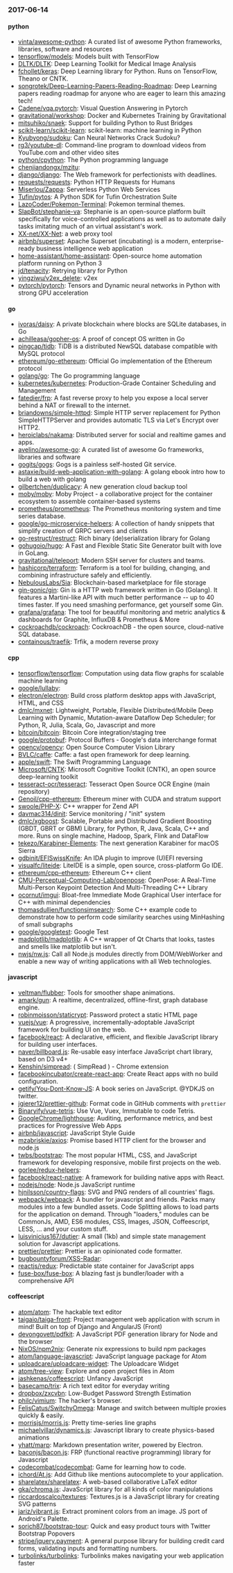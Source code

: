 ### 2017-06-14

#### python
* [vinta/awesome-python](https://github.com/vinta/awesome-python): A curated list of awesome Python frameworks, libraries, software and resources
* [tensorflow/models](https://github.com/tensorflow/models): Models built with TensorFlow
* [DLTK/DLTK](https://github.com/DLTK/DLTK): Deep Learning Toolkit for Medical Image Analysis
* [fchollet/keras](https://github.com/fchollet/keras): Deep Learning library for Python. Runs on TensorFlow, Theano or CNTK.
* [songrotek/Deep-Learning-Papers-Reading-Roadmap](https://github.com/songrotek/Deep-Learning-Papers-Reading-Roadmap): Deep Learning papers reading roadmap for anyone who are eager to learn this amazing tech!
* [Cadene/vqa.pytorch](https://github.com/Cadene/vqa.pytorch): Visual Question Answering in Pytorch
* [gravitational/workshop](https://github.com/gravitational/workshop): Docker and Kubernetes Training by Gravitational
* [mitsuhiko/snaek](https://github.com/mitsuhiko/snaek): Support for building Python to Rust Bridges
* [scikit-learn/scikit-learn](https://github.com/scikit-learn/scikit-learn): scikit-learn: machine learning in Python
* [Kyubyong/sudoku](https://github.com/Kyubyong/sudoku): Can Neural Networks Crack Sudoku?
* [rg3/youtube-dl](https://github.com/rg3/youtube-dl): Command-line program to download videos from YouTube.com and other video sites
* [python/cpython](https://github.com/python/cpython): The Python programming language
* [chenjiandongx/mzitu](https://github.com/chenjiandongx/mzitu): 
* [django/django](https://github.com/django/django): The Web framework for perfectionists with deadlines.
* [requests/requests](https://github.com/requests/requests): Python HTTP Requests for Humans 
* [Miserlou/Zappa](https://github.com/Miserlou/Zappa): Serverless Python Web Services
* [Tufin/pytos](https://github.com/Tufin/pytos): A Python SDK for Tufin Orchestration Suite
* [LazoCoder/Pokemon-Terminal](https://github.com/LazoCoder/Pokemon-Terminal): Pokemon terminal themes.
* [SlapBot/stephanie-va](https://github.com/SlapBot/stephanie-va): Stephanie is an open-source platform built specifically for voice-controlled applications as well as to automate daily tasks imitating much of an virtual assistant's work.
* [XX-net/XX-Net](https://github.com/XX-net/XX-Net): a web proxy tool
* [airbnb/superset](https://github.com/airbnb/superset): Apache Superset (incubating) is a modern, enterprise-ready business intelligence web application
* [home-assistant/home-assistant](https://github.com/home-assistant/home-assistant):  Open-source home automation platform running on Python 3
* [jd/tenacity](https://github.com/jd/tenacity): Retrying library for Python
* [yingziwu/v2ex_delete](https://github.com/yingziwu/v2ex_delete): v2ex
* [pytorch/pytorch](https://github.com/pytorch/pytorch): Tensors and Dynamic neural networks in Python with strong GPU acceleration

#### go
* [ivoras/daisy](https://github.com/ivoras/daisy): A private blockchain where blocks are SQLite databases, in Go
* [achilleasa/gopher-os](https://github.com/achilleasa/gopher-os): A proof of concept OS written in Go
* [pingcap/tidb](https://github.com/pingcap/tidb): TiDB is a distributed NewSQL database compatible with MySQL protocol
* [ethereum/go-ethereum](https://github.com/ethereum/go-ethereum): Official Go implementation of the Ethereum protocol
* [golang/go](https://github.com/golang/go): The Go programming language
* [kubernetes/kubernetes](https://github.com/kubernetes/kubernetes): Production-Grade Container Scheduling and Management
* [fatedier/frp](https://github.com/fatedier/frp): A fast reverse proxy to help you expose a local server behind a NAT or firewall to the internet.
* [briandowns/simple-httpd](https://github.com/briandowns/simple-httpd): Simple HTTP server replacement for Python SimpleHTTPServer and provides automatic TLS via Let's Encrypt over HTTP2.
* [heroiclabs/nakama](https://github.com/heroiclabs/nakama): Distributed server for social and realtime games and apps.
* [avelino/awesome-go](https://github.com/avelino/awesome-go): A curated list of awesome Go frameworks, libraries and software
* [gogits/gogs](https://github.com/gogits/gogs): Gogs is a painless self-hosted Git service.
* [astaxie/build-web-application-with-golang](https://github.com/astaxie/build-web-application-with-golang): A golang ebook intro how to build a web with golang
* [gilbertchen/duplicacy](https://github.com/gilbertchen/duplicacy): A new generation cloud backup tool
* [moby/moby](https://github.com/moby/moby): Moby Project - a collaborative project for the container ecosystem to assemble container-based systems
* [prometheus/prometheus](https://github.com/prometheus/prometheus): The Prometheus monitoring system and time series database.
* [google/go-microservice-helpers](https://github.com/google/go-microservice-helpers): A collection of handy snippets that simplify creation of GRPC servers and clients
* [go-restruct/restruct](https://github.com/go-restruct/restruct): Rich binary (de)serialization library for Golang
* [gohugoio/hugo](https://github.com/gohugoio/hugo): A Fast and Flexible Static Site Generator built with love in GoLang.
* [gravitational/teleport](https://github.com/gravitational/teleport): Modern SSH server for clusters and teams.
* [hashicorp/terraform](https://github.com/hashicorp/terraform): Terraform is a tool for building, changing, and combining infrastructure safely and efficiently.
* [NebulousLabs/Sia](https://github.com/NebulousLabs/Sia): Blockchain-based marketplace for file storage
* [gin-gonic/gin](https://github.com/gin-gonic/gin): Gin is a HTTP web framework written in Go (Golang). It features a Martini-like API with much better performance -- up to 40 times faster. If you need smashing performance, get yourself some Gin.
* [grafana/grafana](https://github.com/grafana/grafana): The tool for beautiful monitoring and metric analytics & dashboards for Graphite, InfluxDB & Prometheus & More
* [cockroachdb/cockroach](https://github.com/cockroachdb/cockroach): CockroachDB - the open source, cloud-native SQL database.
* [containous/traefik](https://github.com/containous/traefik): Trfik, a modern reverse proxy

#### cpp
* [tensorflow/tensorflow](https://github.com/tensorflow/tensorflow): Computation using data flow graphs for scalable machine learning
* [google/lullaby](https://github.com/google/lullaby): 
* [electron/electron](https://github.com/electron/electron): Build cross platform desktop apps with JavaScript, HTML, and CSS
* [dmlc/mxnet](https://github.com/dmlc/mxnet): Lightweight, Portable, Flexible Distributed/Mobile Deep Learning with Dynamic, Mutation-aware Dataflow Dep Scheduler; for Python, R, Julia, Scala, Go, Javascript and more
* [bitcoin/bitcoin](https://github.com/bitcoin/bitcoin): Bitcoin Core integration/staging tree
* [google/protobuf](https://github.com/google/protobuf): Protocol Buffers - Google's data interchange format
* [opencv/opencv](https://github.com/opencv/opencv): Open Source Computer Vision Library
* [BVLC/caffe](https://github.com/BVLC/caffe): Caffe: a fast open framework for deep learning.
* [apple/swift](https://github.com/apple/swift): The Swift Programming Language
* [Microsoft/CNTK](https://github.com/Microsoft/CNTK): Microsoft Cognitive Toolkit (CNTK), an open source deep-learning toolkit
* [tesseract-ocr/tesseract](https://github.com/tesseract-ocr/tesseract): Tesseract Open Source OCR Engine (main repository)
* [Genoil/cpp-ethereum](https://github.com/Genoil/cpp-ethereum): Ethereum miner with CUDA and stratum support
* [swoole/PHP-X](https://github.com/swoole/PHP-X): C++ wrapper for Zend API
* [davmac314/dinit](https://github.com/davmac314/dinit): Service monitoring / "init" system
* [dmlc/xgboost](https://github.com/dmlc/xgboost): Scalable, Portable and Distributed Gradient Boosting (GBDT, GBRT or GBM) Library, for Python, R, Java, Scala, C++ and more. Runs on single machine, Hadoop, Spark, Flink and DataFlow
* [tekezo/Karabiner-Elements](https://github.com/tekezo/Karabiner-Elements): The next generation Karabiner for macOS Sierra
* [gdbinit/EFISwissKnife](https://github.com/gdbinit/EFISwissKnife): An IDA plugin to improve (U)EFI reversing
* [visualfc/liteide](https://github.com/visualfc/liteide): LiteIDE is a simple, open source, cross-platform Go IDE.
* [ethereum/cpp-ethereum](https://github.com/ethereum/cpp-ethereum): Ethereum C++ client
* [CMU-Perceptual-Computing-Lab/openpose](https://github.com/CMU-Perceptual-Computing-Lab/openpose): OpenPose: A Real-Time Multi-Person Keypoint Detection And Multi-Threading C++ Library
* [ocornut/imgui](https://github.com/ocornut/imgui): Bloat-free Immediate Mode Graphical User interface for C++ with minimal dependencies
* [thomasdullien/functionsimsearch](https://github.com/thomasdullien/functionsimsearch): Some C++ example code to demonstrate how to perform code similarity searches using MinHashing of small subgraphs
* [google/googletest](https://github.com/google/googletest): Google Test
* [madplotlib/madplotlib](https://github.com/madplotlib/madplotlib): A C++ wrapper of Qt Charts that looks, tastes and smells like matplotlib but isn't.
* [nwjs/nw.js](https://github.com/nwjs/nw.js): Call all Node.js modules directly from DOM/WebWorker and enable a new way of writing applications with all Web technologies.

#### javascript
* [veltman/flubber](https://github.com/veltman/flubber): Tools for smoother shape animations.
* [amark/gun](https://github.com/amark/gun): A realtime, decentralized, offline-first, graph database engine.
* [robinmoisson/staticrypt](https://github.com/robinmoisson/staticrypt): Password protect a static HTML page
* [vuejs/vue](https://github.com/vuejs/vue): A progressive, incrementally-adoptable JavaScript framework for building UI on the web.
* [facebook/react](https://github.com/facebook/react): A declarative, efficient, and flexible JavaScript library for building user interfaces.
* [naver/billboard.js](https://github.com/naver/billboard.js): Re-usable easy interface JavaScript chart library, based on D3 v4+
* [Kenshin/simpread](https://github.com/Kenshin/simpread):  ( SimpRead ) -  Chrome extension
* [facebookincubator/create-react-app](https://github.com/facebookincubator/create-react-app): Create React apps with no build configuration.
* [getify/You-Dont-Know-JS](https://github.com/getify/You-Dont-Know-JS): A book series on JavaScript. @YDKJS on twitter.
* [jgierer12/prettier-github](https://github.com/jgierer12/prettier-github): Format code in GitHub comments with `prettier`
* [Binaryify/vue-tetris](https://github.com/Binaryify/vue-tetris): Use Vue, Vuex, Immutable to code Tetris.
* [GoogleChrome/lighthouse](https://github.com/GoogleChrome/lighthouse): Auditing, performance metrics, and best practices for Progressive Web Apps
* [airbnb/javascript](https://github.com/airbnb/javascript): JavaScript Style Guide
* [mzabriskie/axios](https://github.com/mzabriskie/axios): Promise based HTTP client for the browser and node.js
* [twbs/bootstrap](https://github.com/twbs/bootstrap): The most popular HTML, CSS, and JavaScript framework for developing responsive, mobile first projects on the web.
* [gorlee/redux-helpers](https://github.com/gorlee/redux-helpers): 
* [facebook/react-native](https://github.com/facebook/react-native): A framework for building native apps with React.
* [nodejs/node](https://github.com/nodejs/node): Node.js JavaScript runtime 
* [hjnilsson/country-flags](https://github.com/hjnilsson/country-flags): SVG and PNG renders of all countries' flags.
* [webpack/webpack](https://github.com/webpack/webpack): A bundler for javascript and friends. Packs many modules into a few bundled assets. Code Splitting allows to load parts for the application on demand. Through "loaders," modules can be CommonJs, AMD, ES6 modules, CSS, Images, JSON, Coffeescript, LESS, ... and your custom stuff.
* [luisvinicius167/dutier](https://github.com/luisvinicius167/dutier): A small (1kb) and simple state management solution for Javascript applications.
* [prettier/prettier](https://github.com/prettier/prettier): Prettier is an opinionated code formatter.
* [bugbountyforum/XSS-Radar](https://github.com/bugbountyforum/XSS-Radar): 
* [reactjs/redux](https://github.com/reactjs/redux): Predictable state container for JavaScript apps
* [fuse-box/fuse-box](https://github.com/fuse-box/fuse-box): A blazing fast js bundler/loader with a comprehensive API 

#### coffeescript
* [atom/atom](https://github.com/atom/atom): The hackable text editor
* [taigaio/taiga-front](https://github.com/taigaio/taiga-front): Project management web application with scrum in mind! Built on top of Django and AngularJS (Front)
* [devongovett/pdfkit](https://github.com/devongovett/pdfkit): A JavaScript PDF generation library for Node and the browser
* [NixOS/npm2nix](https://github.com/NixOS/npm2nix): Generate nix expressions to build npm packages
* [atom/language-javascript](https://github.com/atom/language-javascript): JavaScript language package for Atom
* [uploadcare/uploadcare-widget](https://github.com/uploadcare/uploadcare-widget): The Uploadcare Widget
* [atom/tree-view](https://github.com/atom/tree-view): Explore and open project files in Atom
* [jashkenas/coffeescript](https://github.com/jashkenas/coffeescript): Unfancy JavaScript
* [basecamp/trix](https://github.com/basecamp/trix): A rich text editor for everyday writing
* [dropbox/zxcvbn](https://github.com/dropbox/zxcvbn): Low-Budget Password Strength Estimation
* [philc/vimium](https://github.com/philc/vimium): The hacker's browser.
* [FelisCatus/SwitchyOmega](https://github.com/FelisCatus/SwitchyOmega): Manage and switch between multiple proxies quickly & easily.
* [morrisjs/morris.js](https://github.com/morrisjs/morris.js): Pretty time-series line graphs
* [michaelvillar/dynamics.js](https://github.com/michaelvillar/dynamics.js): Javascript library to create physics-based animations
* [yhatt/marp](https://github.com/yhatt/marp): Markdown presentation writer, powered by Electron.
* [baconjs/bacon.js](https://github.com/baconjs/bacon.js): FRP (functional reactive programming) library for Javascript
* [codecombat/codecombat](https://github.com/codecombat/codecombat): Game for learning how to code.
* [ichord/At.js](https://github.com/ichord/At.js): Add Github like mentions autocomplete to your application.
* [sharelatex/sharelatex](https://github.com/sharelatex/sharelatex): A web-based collaborative LaTeX editor
* [gka/chroma.js](https://github.com/gka/chroma.js): JavaScript library for all kinds of color manipulations
* [riccardoscalco/textures](https://github.com/riccardoscalco/textures): Textures.js is a JavaScript library for creating SVG patterns
* [jariz/vibrant.js](https://github.com/jariz/vibrant.js): Extract prominent colors from an image. JS port of Android's Palette.
* [sorich87/bootstrap-tour](https://github.com/sorich87/bootstrap-tour): Quick and easy product tours with Twitter Bootstrap Popovers
* [stripe/jquery.payment](https://github.com/stripe/jquery.payment): A general purpose library for building credit card forms, validating inputs and formatting numbers.
* [turbolinks/turbolinks](https://github.com/turbolinks/turbolinks): Turbolinks makes navigating your web application faster
